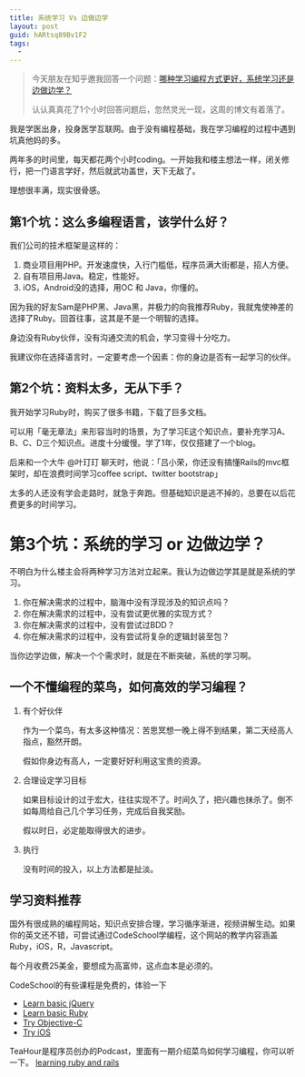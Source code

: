 ```yaml
---
title: 系统学习 Vs 边做边学
layout: post
guid: hARtsq89Bv1F2
tags:
  - 
---
```


> 今天朋友在知乎邀我回答一个问题：[哪种学习编程方式更好，系统学习还是边做边学？](http://www.zhihu.com/question/21326179)
>
> 认认真真花了1个小时回答问题后，忽然灵光一现，这周的博文有着落了。


我是学医出身，投身医学互联网。由于没有编程基础，我在学习编程的过程中遇到坑真他妈的多。

两年多的时间里，每天都花两个小时coding。一开始我和楼主想法一样，闭关修行，把一门语言学好，然后就武功盖世，天下无敌了。

理想很丰满，现实很骨感。

## 第1个坑：这么多编程语言，该学什么好？

我们公司的技术框架是这样的：

1. 商业项目用PHP。开发速度快，入行门槛低，程序员满大街都是，招人方便。
2. 自有项目用Java。稳定，性能好。
3. iOS，Android没的选择，用OC 和 Java，你懂的。

因为我的好友Sam是PHP黑、Java黑，并极力的向我推荐Ruby，我就鬼使神差的选择了Ruby。回首往事，这其是不是一个明智的选择。

身边没有Ruby伙伴，没有沟通交流的机会，学习变得十分吃力。

我建议你在选择语言时，一定要考虑一个因素：你的身边是否有一起学习的伙伴。

## 第2个坑：资料太多，无从下手？

我开始学习Ruby时，购买了很多书籍，下载了巨多文档。

可以用「毫无章法」来形容当时的场景，为了学习E这个知识点，要补充学习A、B、C、D三个知识点。进度十分缓慢。学了1年，仅仅搭建了一个blog。

后来和一个大牛 @叶玎玎 聊天时，他说：「吕小荣，你还没有搞懂Rails的mvc框架时，却在浪费时间学习coffee script、twitter bootstrap」

太多的人还没有学会走路时，就急于奔跑。但基础知识是逃不掉的，总要在以后花费更多的时间学习。

# 第3个坑：系统的学习 or 边做边学？

不明白为什么楼主会将两种学习方法对立起来。我认为边做边学其是就是系统的学习。

1. 你在解决需求的过程中，脑海中没有浮现涉及的知识点吗？
2. 你在解决需求的过程中，没有尝试更优雅的实现方式？
3. 你在解决需求的过程中，没有尝试过BDD？
4. 你在解决需求的过程中，没有尝试将复杂的逻辑封装至包？

当你边学边做，解决一个个需求时，就是在不断突破，系统的学习啊。

## 一个不懂编程的菜鸟，如何高效的学习编程？

1. 有个好伙伴

	作为一个菜鸟，有太多这种情况：苦思冥想一晚上得不到结果，第二天经高人指点，豁然开朗。

	假如你身边有高人，一定要好好利用这宝贵的资源。

2. 合理设定学习目标

	如果目标设计的过于宏大，往往实现不了。时间久了，把兴趣也抹杀了。倒不如每周给自己几个学习任务，完成后自我奖励。

	假以时日，必定能取得很大的进步。

3. 执行

	没有时间的投入，以上方法都是扯淡。

## 学习资料推荐

国外有很成熟的编程网站，知识点安排合理，学习循序渐进，视频讲解生动。如果你的英文还不错，可尝试通过CodeSchool学编程，这个网站的教学内容涵盖Ruby，iOS，R，Javascript。

每个月收费25美金，要想成为高富帅，这点血本是必须的。

CodeSchool的有些课程是免费的，体验一下

* [Learn basic jQuery](http://www.codeschool.com/courses/try-jquery)
* [Learn basic Ruby](http://www.codeschool.com/courses/try-ruby)
* [Try Objective-C](http://www.codeschool.com/courses/try-objective-c)
* [Try iOS](http://www.codeschool.com/courses/try-ios)


TeaHour是程序员创办的Podcast，里面有一期介绍菜鸟如何学习编程，你可以听一下。
[learning ruby and rails](http://teahour.fm/2013/02/03/learning-ruby-and-rails.html)



